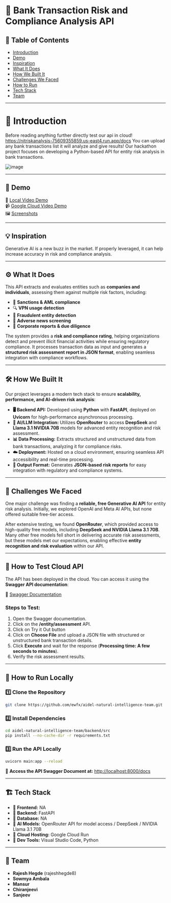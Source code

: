 # 🚀 Bank Transaction Risk and Compliance Analysis API

## 📌 Table of Contents
- [Introduction](#introduction)
- [Demo](#demo)
- [Inspiration](#inspiration)
- [What It Does](#what-it-does)
- [How We Built It](#how-we-built-it)
- [Challenges We Faced](#challenges-we-faced)
- [How to Run](#how-to-run)
- [Tech Stack](#tech-stack)
- [Team](#team)

---

# 🎯 Introduction
Before reading anything further directly test our api in cloud! https://nitriskanalysis-75609355859.us-east4.run.app/docs
You can upload any bank transactions list it will analyze and give results!
Our hackathon project focuses on developing a Python-based API for entity risk analysis in bank transactions.

![image](https://github.com/user-attachments/assets/6726b695-10fb-408c-ac7e-283db800bb82)

---

## 🎥 Demo

🔗 [Local Video Demo](https://github.com/ewfx/aidel-natural-intelligence-team/raw/refs/heads/develop/artifacts/demo/Demo%20Recording(Trimmed)%202025-03-23%20111113.mp4)  
📹 [Google Cloud Video Demo](https://github.com/ewfx/aidel-natural-intelligence-team/raw/refs/heads/develop/artifacts/demo/Google%20Cloud%20API%20Demo%20Trimmed.mp4)  
🖼️ [Screenshots](https://github.com/ewfx/aidel-natural-intelligence-team/raw/refs/heads/develop/artifacts/demo/Testing.docx)

---

## 💡 Inspiration
Generative AI is a new buzz in the market. If properly leveraged, it can help increase accuracy in risk and compliance analysis.

---

## ⚙️ What It Does
This API extracts and evaluates entities such as **companies and individuals**, assessing them against multiple risk factors, including:
- 🛑 **Sanctions & AML compliance**
- 🔍 **VPN usage detection**
- 🚨 **Fraudulent entity detection**
- 📰 **Adverse news screening**
- 🏢 **Corporate reports & due diligence**

The system provides a **risk and compliance rating**, helping organizations detect and prevent illicit financial activities while ensuring regulatory compliance. It processes transaction data as input and generates a **structured risk assessment report in JSON format**, enabling seamless integration with compliance workflows.

---

## 🛠️ How We Built It
Our project leverages a modern tech stack to ensure **scalability, performance, and AI-driven risk analysis**:

- **🖥️ Backend API:** Developed using **Python** with **FastAPI**, deployed on **Uvicorn** for high-performance asynchronous processing.
- **🧠 AI/LLM Integration:** Utilizes **OpenRouter** to access **DeepSeek** and **Llama 3.1 NVIDIA 70B** models for advanced entity recognition and risk assessment.
- **📊 Data Processing:** Extracts structured and unstructured data from bank transactions, analyzing it for compliance risks.
- **☁️ Deployment:** Hosted on a cloud environment, ensuring seamless API accessibility and real-time processing.
- **📄 Output Format:** Generates **JSON-based risk reports** for easy integration with regulatory and compliance systems.

---

## 🚧 Challenges We Faced
One major challenge was finding a **reliable, free Generative AI API** for entity risk analysis. Initially, we explored OpenAI and Meta AI APIs, but none offered suitable free-tier access.

After extensive testing, we found **OpenRouter**, which provided access to high-quality free models, including **DeepSeek and NVIDIA Llama 3.1 70B**. Many other free models fell short in delivering accurate risk assessments, but these models met our expectations, enabling effective **entity recognition and risk evaluation** within our API.

---

## 🏃 How to Test Cloud API
The API has been deployed in the cloud. You can access it using the **Swagger API documentation**:

🔗 [Swagger Documentation](https://nitriskanalysis-75609355859.us-east4.run.app/docs)

### Steps to Test:
1. Open the Swagger documentation.
2. Click on the **/entity/assessment** API.
3. Click on Try it Out button
4. Click on **Choose File** and upload a JSON file with structured or unstructured bank transaction details.
5. Click **Execute** and wait for the response (**Processing time: A few seconds to minutes**).
6. Verify the risk assessment results.

---

## 🏃 How to Run Locally
### 1️⃣ Clone the Repository
```sh
git clone https://github.com/ewfx/aidel-natural-intelligence-team.git
```

### 2️⃣ Install Dependencies
```sh
cd aidel-natural-intelligence-team/backend/src
pip install --no-cache-dir -r requirements.txt
```

### 3️⃣ Run the API Locally
```sh
uvicorn main:app --reload
```

📌 **Access the API Swagger Document at:** [http://localhost:8000/docs](http://localhost:8000/docs)

---

## 🏗️ Tech Stack
- 🔹 **Frontend:** NA
- 🔹 **Backend:** FastAPI
- 🔹 **Database:** NA
- 🔹 **AI Models:** OpenRouter API for model access / DeepSeek / NVIDIA Llama 3.1 70B
- 🔹 **Cloud Hosting:** Google Cloud Run
- 🔹 **Dev Tools:** Visual Studio Code, Python
  
---

## 👥 Team
- **Rajesh Hegde** (rajeshhegde8)
- **Sowmya Ambala**
- **Mansur**
- **Chiranjeevi**
- **Sanjeev**

